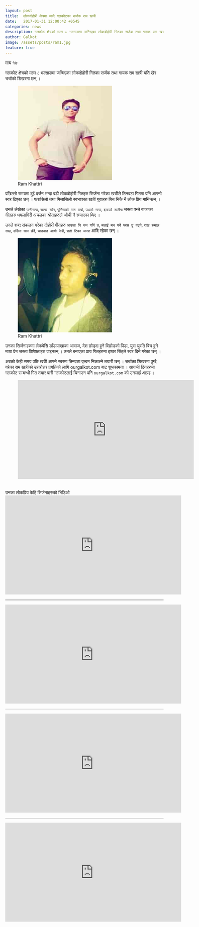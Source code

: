 ```yaml
---
layout: post
title:  लोकदोहोरी क्षेत्रमा जम्दै गलकोटका सर्जक राम खत्री
date:   2017-01-31 12:00:42 +0545
categories: news
description: गलकोट क्षेत्रको मल्म ८ भल्साङमा जन्मिएका लोकदोहोरी गितका सर्जक तथा गायक राम खत्री यति खेर चर्चाको शिखरमा छन् । पछिल्लो समयमा दुई दर्जन भन्दा बढी लोकदोहोरी गितहरु सिर्जना गरेका खत्रीले तिनवटा गितमा पनि आफ्नो स्वर दिएका छन् ...| Galkot News, Khabar, Information
author: Galkot
image: /assets/posts/ram1.jpg
feature: true
---
```

माघ १७

गलकोट क्षेत्रको मल्म ८ भल्साङमा जन्मिएका लोकदोहोरी गितका सर्जक तथा गायक राम खत्री यति खेर चर्चाको शिखरमा छन् ।

<figure> <img src="/assets/posts/ram1.jpg"><figcaption>Ram Khattri</figcaption></figure>
पछिल्लो समयमा दुई दर्जन भन्दा बढी लोकदोहोरी गितहरु सिर्जना गरेका खत्रीले तिनवटा गितमा पनि आफ्नो स्वर दिएका छन् । फरासिलो तथा मिजासिलो स्वभावका खत्री युवाहरु बिच निकै नै लोक प्रिय मानिन्छन् । 

उनले लेखेका `यानीमाया`, `सागर तरेर`, `पूर्णिमाको रात राम्रो`, `उधारो माया`, `झ्याउरे तालैमा` जस्ता पन्चे बाजाका गीतहरु धवलागिरी अंचलका श्रोताहरुले औधी नै रुचाएका थिए ।

 उनले शब्द संकलन गरेका दोहोरी गीतहरु `आउला नि रुन पर्नि त`, `मलाई मन पर्ने प्लस टु पढ्ने`, `राख रुमाल राख`, `डाँडैमा घाम छँदै`, `चाडबाड आयो फेरी`, `रातो टिका जमरा` आदि रहेका छन् ।

<figure> <img src="/assets/posts/ram2.jpg"><figcaption>Ram Khattri</figcaption></figure>
उनका सिर्जनाहरुमा लेकबेसि डाँडापाखाका आवाज, देश छोड्दा हुने विछोडको पिडा, युवा युवति बिच हुने माया प्रेम जस्ता विशेषताहरु पाइन्छन् । उनले बनाएका प्राय गितहरुमा इश्वर सिंहले स्वर दिने गरेका छन् । 

अबको केही समय पछि खत्रीे आफ्नै स्वरमा तिनवटा एल्वम निकाल्ने तयारी छन् । चर्चाका शिखरमा पुग्दै गरेका राम खत्रीको उत्तरोत्तर प्रगतिको लागि ourgalkot.com बाट शुभकामना । आगामी दिनहरुमा गलकोट सम्बन्धी गित तयार पारी गलकोटलाई चिनाउन पनि `ourgalkot.com` को उनलाई आग्रह ।

<div class="abc">
			<figure class="op-interactive">
			<iframe width="560" height="315" src="https://www.youtube.com/embed/1cStUjjGXOs" frameborder="0" allowfullscreen></iframe>
			</figure>
</div>
<br>
	उनका लोकप्रिय केहि सिर्जनाहरुको भिडिओ

<div class="abc">
	<iframe width="560" height="315" src="https://www.youtube.com/embed/cloVY3gThQs?rel=0&amp;controls=0&amp;showinfo=0" frameborder="0" allowfullscreen></iframe>
</div>
<hr>
<div class="abc">
	<iframe width="560" height="315" src="https://www.youtube.com/embed/cc6nPF28_h0?rel=0&amp;controls=0&amp;showinfo=0" frameborder="0" allowfullscreen></iframe>
</div>

<hr>

<div class="abc">
<iframe width="560" height="315" src="https://www.youtube.com/embed/YIDXfpG0Po0?rel=0&amp;controls=0&amp;showinfo=0" frameborder="0" allowfullscreen></iframe>
</div>
<hr>

<div class="abc">
	<iframe width="560" height="315" src="https://www.youtube.com/embed/3oknXAAmwQ0?rel=0&amp;controls=0&amp;showinfo=0" frameborder="0" allowfullscreen></iframe>
</div>